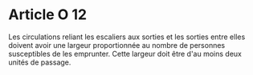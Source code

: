 # Article O 12

Les circulations reliant les escaliers aux sorties et les sorties entre elles doivent avoir une largeur proportionnée au nombre de personnes susceptibles de les emprunter. Cette largeur doit être d'au moins deux unités de passage.
